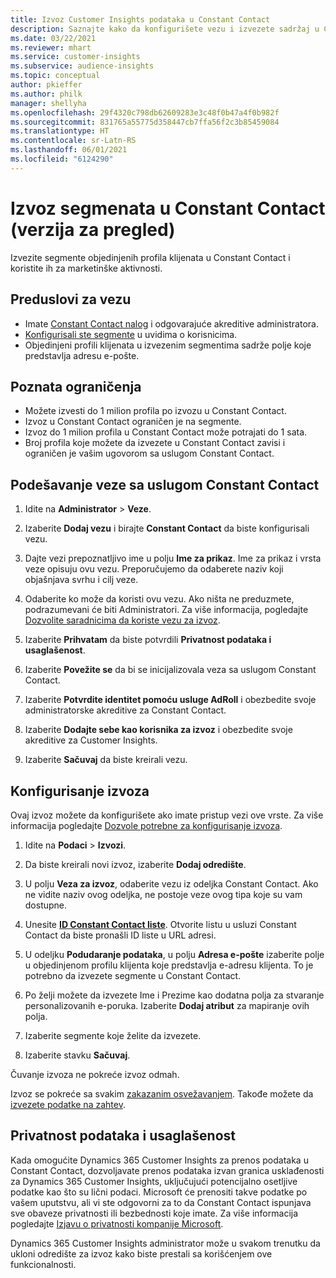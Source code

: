 ```yaml
---
title: Izvoz Customer Insights podataka u Constant Contact
description: Saznajte kako da konfigurišete vezu i izvezete sadržaj u Constant Contact.
ms.date: 03/22/2021
ms.reviewer: mhart
ms.service: customer-insights
ms.subservice: audience-insights
ms.topic: conceptual
author: pkieffer
ms.author: philk
manager: shellyha
ms.openlocfilehash: 29f4320c798db62609283e3c48f0b47a4f0b982f
ms.sourcegitcommit: 831765a55775d358447cb7ffa56f2c3b85459084
ms.translationtype: HT
ms.contentlocale: sr-Latn-RS
ms.lasthandoff: 06/01/2021
ms.locfileid: "6124290"
---
```

# <a name="export-segments-to-constant-contact-preview"></a>Izvoz segmenata u Constant Contact (verzija za pregled)

Izvezite segmente objedinjenih profila klijenata u Constant Contact i koristite ih za marketinške aktivnosti. 

## <a name="prerequisites-for-a-connection"></a>Preduslovi za vezu

-   Imate [Constant Contact nalog](https://www.constantcontact.com/account-home) i odgovarajuće akreditive administratora.
-   [Konfigurisali ste segmente](segments.md) u uvidima o korisnicima.
-   Objedinjeni profili klijenata u izvezenim segmentima sadrže polje koje predstavlja adresu e-pošte.

## <a name="known-limitations"></a>Poznata ograničenja

- Možete izvesti do 1 milion profila po izvozu u Constant Contact.
- Izvoz u Constant Contact ograničen je na segmente.
- Izvoz do 1 milion profila u Constant Contact može potrajati do 1 sata. 
- Broj profila koje možete da izvezete u Constant Contact zavisi i ograničen je vašim ugovorom sa uslugom Constant Contact.

## <a name="set-up-connection-to-constant-contact"></a>Podešavanje veze sa uslugom Constant Contact

1. Idite na **Administrator** > **Veze**.

1. Izaberite **Dodaj vezu** i birajte **Constant Contact** da biste konfigurisali vezu.

1. Dajte vezi prepoznatljivo ime u polju **Ime za prikaz**. Ime za prikaz i vrsta veze opisuju ovu vezu. Preporučujemo da odaberete naziv koji objašnjava svrhu i cilj veze.

1. Odaberite ko može da koristi ovu vezu. Ako ništa ne preduzmete, podrazumevani će biti Administratori. Za više informacija, pogledajte [Dozvolite saradnicima da koriste vezu za izvoz](connections.md#allow-contributors-to-use-a-connection-for-exports).

1. Izaberite **Prihvatam** da biste potvrdili **Privatnost podataka i usaglašenost**.

1. Izaberite **Povežite se** da bi se inicijalizovala veza sa uslugom Constant Contact.

1. Izaberite **Potvrdite identitet pomoću usluge AdRoll** i obezbedite svoje administratorske akreditive za Constant Contact. 

1. Izaberite **Dodajte sebe kao korisnika za izvoz** i obezbedite svoje akreditive za Customer Insights.

1. Izaberite **Sačuvaj** da biste kreirali vezu.

## <a name="configure-an-export"></a>Konfigurisanje izvoza

Ovaj izvoz možete da konfigurišete ako imate pristup vezi ove vrste. Za više informacija pogledajte [Dozvole potrebne za konfigurisanje izvoza](export-destinations.md#set-up-a-new-export).

1. Idite na **Podaci** > **Izvozi**.

1. Da biste kreirali novi izvoz, izaberite **Dodaj odredište**.

1. U polju **Veza za izvoz**, odaberite vezu iz odeljka Constant Contact. Ako ne vidite naziv ovog odeljka, ne postoje veze ovog tipa koje su vam dostupne.

1. Unesite [**ID Constant Contact liste**](https://app.constantcontact.com/pages/contacts/ui#lists). Otvorite listu u usluzi Constant Contact da biste pronašli ID liste u URL adresi.

1. U odeljku **Podudaranje podataka**, u polju **Adresa e-pošte** izaberite polje u objedinjenom profilu klijenta koje predstavlja e-adresu klijenta. To je potrebno da izvezete segmente u Constant Contact.

1. Po želji možete da izvezete Ime i Prezime kao dodatna polja za stvaranje personalizovanih e-poruka. Izaberite **Dodaj atribut** za mapiranje ovih polja.

1. Izaberite segmente koje želite da izvezete.

1. Izaberite stavku **Sačuvaj**.

Čuvanje izvoza ne pokreće izvoz odmah.

Izvoz se pokreće sa svakim [zakazanim osvežavanjem](system.md#schedule-tab). Takođe možete da [izvezete podatke na zahtev](export-destinations.md#run-exports-on-demand). 


## <a name="data-privacy-and-compliance"></a>Privatnost podataka i usaglašenost

Kada omogućite Dynamics 365 Customer Insights za prenos podataka u Constant Contact, dozvoljavate prenos podataka izvan granica usklađenosti za Dynamics 365 Customer Insights, uključujući potencijalno osetljive podatke kao što su lični podaci. Microsoft će prenositi takve podatke po vašem uputstvu, ali vi ste odgovorni za to da Constant Contact ispunjava sve obaveze privatnosti ili bezbednosti koje imate. Za više informacija pogledajte [Izjavu o privatnosti kompanije Microsoft](https://go.microsoft.com/fwlink/?linkid=396732).

Dynamics 365 Customer Insights administrator može u svakom trenutku da ukloni odredište za izvoz kako biste prestali sa korišćenjem ove funkcionalnosti.
